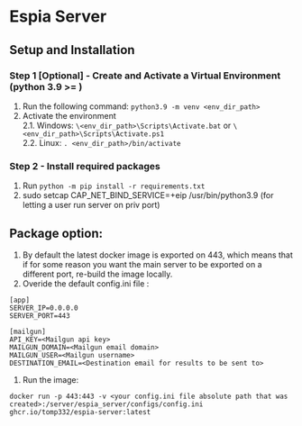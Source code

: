 # Espia Server
## Setup and Installation
### Step 1 [Optional] - Create and Activate a Virtual Environment (python 3.9 >= )
1. Run the following command: `python3.9 -m venv <env_dir_path>`
2. Activate the environment  
2.1. Windows:  `\<env_dir_path>\Scripts\Activate.bat` or `\<env_dir_path>\Scripts\Activate.ps1`  
2.2. Linux:  `. <env_dir_path>/bin/activate`
### Step 2 - Install required packages
1. Run `python -m pip install -r requirements.txt`
2. sudo setcap CAP_NET_BIND_SERVICE=+eip /usr/bin/python3.9 (for letting a user run server on priv port)

## Package option:
1. By default the latest docker image is exported on 443, which means that if for some reason you want the main server to be exported on a different port, re-build the image locally.
2. Overide the default config.ini file :
```
[app]
SERVER_IP=0.0.0.0
SERVER_PORT=443

[mailgun]
API_KEY=<Mailgun api key>
MAILGUN_DOMAIN=<Mailgun email domain>
MAILGUN_USER=<Mailgun username>
DESTINATION_EMAIL=<Destination email for results to be sent to>
```
1. Run the image:
```
docker run -p 443:443 -v <your config.ini file absolute path that was created>:/server/espia_server/configs/config.ini ghcr.io/tomp332/espia-server:latest
```

